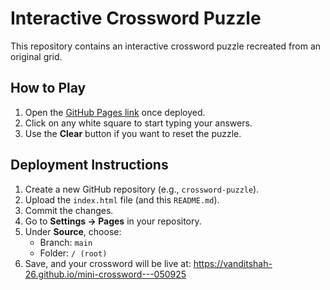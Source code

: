 # Interactive Crossword Puzzle

This repository contains an interactive crossword puzzle recreated from an original grid.

## How to Play
1. Open the [GitHub Pages link](https://vanditshah-26.github.io/crossword-puzzle/) once deployed.
2. Click on any white square to start typing your answers.
3. Use the **Clear** button if you want to reset the puzzle.

## Deployment Instructions
1. Create a new GitHub repository (e.g., `crossword-puzzle`).
2. Upload the `index.html` file (and this `README.md`).
3. Commit the changes.
4. Go to **Settings → Pages** in your repository.
5. Under **Source**, choose:
   - Branch: `main`
   - Folder: `/ (root)`
6. Save, and your crossword will be live at: https://vanditshah-26.github.io/mini-crossword---050925
